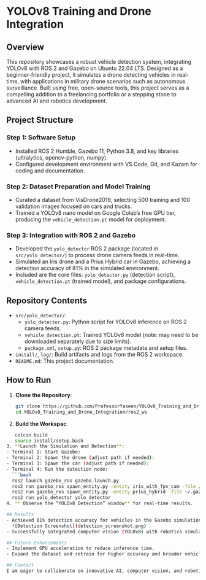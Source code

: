 # YOLOv8 Training and Drone Integration

## Overview
This repository showcases a robust vehicle detection system, integrating YOLOv8 with ROS 2 and Gazebo on Ubuntu 22.04 LTS. Designed as a beginner-friendly project, it simulates a drone detecting vehicles in real-time, with applications in military drone scenarios such as autonomous surveillance. Built using free, open-source tools, this project serves as a compelling addition to a freelancing portfolio or a stepping stone to advanced AI and robotics development.

## Project Structure
### Step 1: Software Setup
- Installed ROS 2 Humble, Gazebo 11, Python 3.8, and key libraries (ultralytics, opencv-python, numpy).
- Configured development environment with VS Code, Git, and Kazam for coding and documentation.

### Step 2: Dataset Preparation and Model Training
- Curated a dataset from VisDrone2019, selecting 500 training and 100 validation images focused on cars and trucks.
- Trained a YOLOv8 nano model on Google Colab’s free GPU tier, producing the `vehicle_detection.pt` model for deployment.

### Step 3: Integration with ROS 2 and Gazebo
- Developed the `yolo_detector` ROS 2 package (located in `src/yolo_detector/`) to process drone camera feeds in real-time.
- Simulated an Iris drone and a Prius Hybrid car in Gazebo, achieving a detection accuracy of 81% in the simulated environment.
- Included are the core files: `yolo_detector.py` (detection script), `vehicle_detection.pt` (trained model), and package configurations.

## Repository Contents
- `src/yolo_detector/`:
  - `yolo_detector.py`: Python script for YOLOv8 inference on ROS 2 camera feeds.
  - `vehicle_detection.pt`: Trained YOLOv8 model (note: may need to be downloaded separately due to size limits).
  - `package.xml`, `setup.py`: ROS 2 package metadata and setup files.
- `install/`, `log/`: Build artifacts and logs from the ROS 2 workspace.
- `README.md`: This project documentation.

## How to Run
1. **Clone the Repository**:
   ```bash
   git clone https://github.com/ProfessorYaseen/YOLOv8_Training_and_Drone_Integration.git
   cd YOLOv8_Training_and_Drone_Integration/ros2_ws
2. **Build the Workspac**:
```bash
   colcon build
   source install/setup.bash
3. **Launch the Simulation and Detection**:
- Terminal 1: Start Gazebo:
- Terminal 2: Spawn the drone (adjust path if needed):
- Terminal 3: Spawn the car (adjust path if needed):
- Terminal 4: Run the detection node:
  ```bash
  ros2 launch gazebo_ros gazebo.launch.py
  ros2 run gazebo_ros spawn_entity.py -entity iris_with_fpv_cam -file /home/muhammad/PX4-Autopilot/Tools/simulation/gazebo-classic/sitl_gazebo-classic/models/iris_fpv_cam/iris_fpv_cam.sdf -x 0 -y 0 -z 1
  ros2 run gazebo_ros spawn_entity.py -entity prius_hybrid -file ~/.gazebo/models/prius_hybrid/model.sdf -x 1 -y 0 -z 0
  ros2 run yolo_detector yolo_detector
4. ** Observe the “YOLOv8 Detection” window** for real-time results.

## Results
- Achieved 81% detection accuracy for vehicles in the Gazebo simulation, demonstrated via the “YOLOv8 Detection” window.  
  ![Detection Screenshot](detection_screenshot.png)
- Successfully integrated computer vision (YOLOv8) with robotics simulation (ROS 2 and Gazebo), highlighting potential for military and civilian applications.

## Future Enhancements
- Implement GPU acceleration to reduce inference time.
- Expand the dataset and retrain for higher accuracy and broader vehicle types.

## Contact
I am eager to collaborate on innovative AI, computer vision, and robotics projects. Connect with me via GitHub or LinkedIn to explore opportunities!
